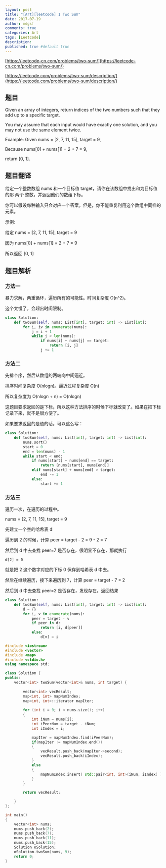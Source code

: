 ```yaml
---
layout: post
title: "[Art][leetcode] 1 Two Sum"
date: 2017-07-19
author: mdgsf
comments: true
categories: Art
tags: [Leetcode]
description:
published: true #default true
---
```


[https://leetcode-cn.com/problems/two-sum/](https://leetcode-cn.com/problems/two-sum/)

[https://leetcode.com/problems/two-sum/description/](https://leetcode.com/problems/two-sum/description/)

## 题目

Given an array of integers, return indices of the two numbers such that they add up to a specific target.

You may assume that each input would have exactly one solution, and you may not use the same element twice.

Example:
Given nums = [2, 7, 11, 15], target = 9,

Because nums[0] + nums[1] = 2 + 7 = 9,

return [0, 1].

## 题目翻译

给定一个整数数组 nums 和一个目标值 target，请你在该数组中找出和为目标值的那 两个 整数，并返回他们的数组下标。

你可以假设每种输入只会对应一个答案。但是，你不能重复利用这个数组中同样的元素。

示例:

给定 nums = [2, 7, 11, 15], target = 9

因为 nums[0] + nums[1] = 2 + 7 = 9

所以返回 [0, 1]

## 题目解析

### 方法一

暴力求解，两重循环，遍历所有的可能性。时间复杂度 O(n^2)。

这个太慢了，会超出时间限制。

```python
class Solution:
    def twoSum(self, nums: List[int], target: int) -> List[int]:
        for i, iv in enumerate(nums):
            j = i + 1
            while j < len(nums):
                if nums[i] + nums[j] == target:
                    return [i, j]
                j += 1
```

### 方法二

先排个序，然后从数组的两端向中间逼近。

排序时间复杂度 O(nlogn)。逼近过程复杂度 O(n)

所以复杂度为 O(nlogn + n) = O(nlogn)

这题目要求返回的是下标，所以这种方法排序的时候下标就改变了。如果在把下标记录下来，就不是很方便了。

如果要求返回的是值的话，可以这么写：

```python
class Solution:
    def twoSum(self, nums: List[int], target: int) -> List[int]:
        nums.sort()
        start = 0
        end = len(nums) - 1
        while start < end:
            if nums[start] + nums[end] == target:
                return [nums[start], nums[end]]
            elif nums[start] + nums[end] > target:
                end -= 1
            else:
                start += 1
```

### 方法三

遍历一次，在遍历的过程中。

nums = [2, 7, 11, 15], target = 9

先建立一个空的哈希表 d

遍历到 2 的时候，计算 peer = target - 2 = 9 - 2 = 7

然后到 d 中去查找 peer=7 是否存在，很明显不存在，那就执行

```
d[2] = 0
```

就是把 2 这个数字对应的下标 0 保存到哈希表 d 中去。

然后在继续遍历，接下来遍历到 7，计算 peer = target - 7 = 2

然后到 d 中去查找 peer=2 是否存在，发现存在。返回结果

```python
class Solution:
    def twoSum(self, nums: List[int], target: int) -> List[int]:
        d = {}
        for i, v in enumerate(nums):
            peer = target - v
            if peer in d:
                return [i, d[peer]]
            else:
                d[v] = i
```

```cpp
#include <iostream>
#include <vector>
#include <map>
#include <stdio.h>
using namespace std;

class Solution {
public:
    vector<int> twoSum(vector<int>& nums, int target) {
        
        vector<int> vecResult;
        map<int, int> mapNumIndex;
        map<int, int>::iterator mapIter;
        
        for (int i = 0; i < nums.size(); i++)
        {
            int iNum = nums[i];
            int iPeerNum = target - iNum;
            int iIndex = i;

            mapIter = mapNumIndex.find(iPeerNum);
            if(mapIter != mapNumIndex.end())
            {
                vecResult.push_back(mapIter->second);
                vecResult.push_back(iIndex);
            }
            else
            {
                mapNumIndex.insert( std::pair<int, int>(iNum, iIndex) );
            }
        }

        return vecResult;

    }
};

int main()
{
    vector<int> nums;
    nums.push_back(2);
    nums.push_back(7);
    nums.push_back(11);
    nums.push_back(15);
    Solution oSolution;
    oSolution.twoSum(nums, 9);
    return 0;
}
```
